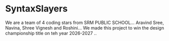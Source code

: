 # SyntaxSlayers
We are a team of 4 coding stars from SRM PUBLIC SCHOOL... Aravind Sree, Navina, Shree Vignesh and Roshini... We made this project to win the design championship title on teh year 2026-2027 ..
